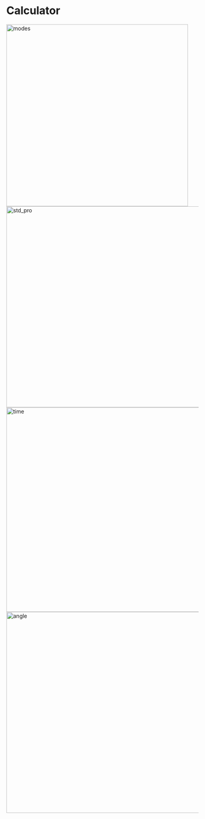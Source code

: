 # Calculator
<img width="476" alt="modes" src="https://user-images.githubusercontent.com/90375001/215737860-c9810ef5-6384-438e-9e90-7967199fb4c5.png">
<img width="526" alt="std_pro" src="https://user-images.githubusercontent.com/90375001/215738170-fd72c92f-f253-4e98-8bed-5b996d0d6cd9.png">
<img width="535" alt="time" src="https://user-images.githubusercontent.com/90375001/215738452-023eb0fd-d591-41cb-8916-3cd40be8865d.png">
<img width="526" alt="angle" src="https://user-images.githubusercontent.com/90375001/215738896-f1b819c5-04ef-4917-8955-82c4af0e876c.png">

